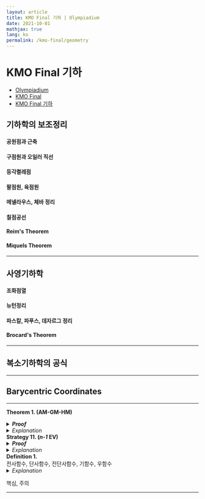 ```yaml
---
layout: article
title: KMO Final 기하 | Olympiadium
date: 2021-10-01
mathjax: true
lang: ko
permalink: /kmo-final/geometry
---
```

# KMO Final 기하

<ul class="breadcrumb">
	<li><a href="{{ site.homeurl }}">Olympiadium</a></li> 
	<li><a href="{{ site.homeurl }}kmo-final">KMO Final </a></li> 
	<li><a href="{{ site.homeurl }}kmo-final/geometry">KMO Final 기하</a></li>
</ul>

## 기하학의 보조정리

#### 공원점과 근축

#### 구점원과 오일러 직선

#### 등각켤레점

#### 팔점원, 육점원

#### 메넬라우스, 체바 정리

#### 칠점공선

#### Reim's Theorem

#### Miquels Theorem

-----
## 사영기하학

#### 조화점열

#### 뉴턴정리

#### 파스칼, 파푸스, 데자르그 정리

#### Brocard's Theorem

-----
## 복소기하학의 공식

-----
## Barycentric Coordinates


-----
<greenboard><b>Theorem 1. (AM-GM-HM)</b><br> </greenboard>
<blueborder><details>
<summary><b><i>Proof</i></b></summary>
증명
</details></blueborder>
<orangeborder><details>
<summary><i>Explanation</i></summary>
추가설명
</details></orangeborder>
<orangeboard><b>Strategy 11. (<i>n-1</i> EV)</b><br> </orangeboard>
<blueborder><details>
<summary><b><i>Proof</i></b></summary>
증명
</details></blueborder>
<orangeborder><details>
<summary><i>Explanation</i></summary>
추가설명
</details></orangeborder>
<yellowboard><b>Definition 1.</b><br> 전사함수, 단사함수, 전단사함수, 기함수, 우함수</yellowboard>
<orangeborder><details>
<summary><i>Explanation</i></summary>
추가설명
</details></orangeborder>

<redborder> 핵심, 주의 </redborder>

-----
